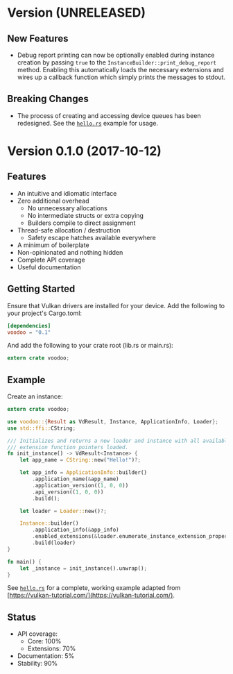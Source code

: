 Version       (UNRELEASED)
==========================

New Features
------------

* Debug report printing can now be optionally enabled during instance creation
  by passing `true` to the `InstanceBuilder::print_debug_report` method.
  Enabling this automatically loads the necessary extensions and wires up a
  callback function which simply prints the messages to stdout.


Breaking Changes
----------------

* The process of creating and accessing device queues has been redesigned. See
  the [`hello.rs`] example for usage.


[`hello.rs`]: https://github.com/cogciprocate/voodoo/blob/master/examples/hello.rs


Version 0.1.0 (2017-10-12)
==========================

Features
--------

* An intuitive and idiomatic interface
* Zero additional overhead
  * No unnecessary allocations
  * No intermediate structs or extra copying
  * Builders compile to direct assignment
* Thread-safe allocation / destruction
  * Safety escape hatches available everywhere
* A minimum of boilerplate
* Non-opinionated and nothing hidden
* Complete API coverage
* Useful documentation

Getting Started
---------------

Ensure that Vulkan drivers are installed for your device. Add the following to
your project's Cargo.toml:

```toml
[dependencies]
voodoo = "0.1"
```

And add the following to your crate root (lib.rs or main.rs):
```rust
extern crate voodoo;
```


Example
-------

Create an instance:

```rust
extern crate voodoo;

use voodoo::{Result as VdResult, Instance, ApplicationInfo, Loader};
use std::ffi::CString;

/// Initializes and returns a new loader and instance with all available
/// extension function pointers loaded.
fn init_instance() -> VdResult<Instance> {
    let app_name = CString::new("Hello!")?;

    let app_info = ApplicationInfo::builder()
        .application_name(&app_name)
        .application_version((1, 0, 0))
        .api_version((1, 0, 0))
        .build();

    let loader = Loader::new()?;

    Instance::builder()
        .application_info(&app_info)
        .enabled_extensions(&loader.enumerate_instance_extension_properties()?)
        .build(loader)
}

fn main() {
    let _instance = init_instance().unwrap();
}

```

See [`hello.rs`] for a complete, working example adapted from
[https://vulkan-tutorial.com/](https://vulkan-tutorial.com/).


Status
------

* API coverage:
  * Core: 100%
  * Extensions: 70%
* Documentation: 5%
* Stability: 90%